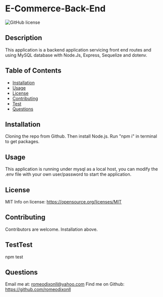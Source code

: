 # E-Commerce-Back-End
![GitHub license](https://img.shields.io/badge/License-MIT-yellow.svg)

## Description
This application is a backend application servicing front end routes and using MySQL database with Node.Js, Express, Sequelize and dotenv.

## Table of Contents 
- [Installation](#installation)
- [Usage](#usage)
- [License](#license)
- [Contributing](#Contributing)
- [Test](#Test)
- [Questions](#Questions)

## Installation
Cloning the repo from Github. Then install Node.js. Run "npm i" in terminal to get packages.

## Usage
This application is running under mysql as a local host, you can modify the .env file with your own user/password to start the application.

## License
MIT
Info on license: https://opensource.org/licenses/MIT

## Contributing 
Contributors are welcome. Installation above.

## TestTest
npm test

## Questions 
Email me at: romeodixonll@yahoo.com 
Find me on Github: https://github.com/romeodixonll


